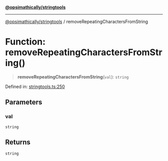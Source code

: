 [**@opsimathically/stringtools**](../README.md)

***

[@opsimathically/stringtools](../README.md) / removeRepeatingCharactersFromString

# Function: removeRepeatingCharactersFromString()

> **removeRepeatingCharactersFromString**(`val`): `string`

Defined in: [stringtools.ts:250](https://github.com/opsimathically/stringtools/blob/8553a0fba449ff4067d02e836a6aaae8b3b70c57/src/stringtools.ts#L250)

## Parameters

### val

`string`

## Returns

`string`

